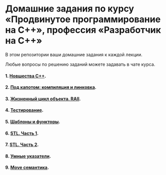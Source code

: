 # Домашние задания по курсу «Продвинутое программирование на C++», профессия «Разработчик на С++»

В этом репозитории ваши домашние задания к каждой лекции. 

Любые вопросы по решению заданий можете задавать в чате курса.

#### 1. [Новшества С++](01).
#### 2. [Под капотом: компиляция и линковка](02).
#### 3. [Жизненный цикл объекта. RAII](03).
#### 4. [Тестирование](04).
#### 5. [Шаблоны и функторы](05).
#### 6. [STL. Часть 1](07).
#### 7. [STL. Часть 2](08).
#### 8. [Умные указатели](10).
#### 9. [Move семантика](11).
